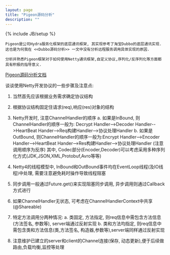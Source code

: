 ```yaml
---
layout: page
title: "Pigeon源码分析"
description: ""
---
```

{% include JB/setup %}

    Pigeon是公司Hydra服务化框架的底层通讯框架, 其实现参考了淘宝Dubbo的底层通讯实现.这也是为何我在 <<Dubbo源码分析>> 一文中没有分析远程服务调用具体实现的原因. 

	分析并熟悉Pigeon框架对于如何使用Netty通讯框架,自定义协议,序列化/反序列化等方面都具有积极的指导意义.

[Pigeon源码分析文档](https://github.com/18965050/dove/wiki/%E6%BA%90%E7%A0%81%E5%88%86%E6%9E%90 "Pigeon源码分析")


谈谈使用Netty开发协议的一些步骤及注意点:

1. 当然首先应该根据业务需求确定协议结构

2. 根据协议结构固定住请求(req),响应(res)对象的结构

3. Netty开发时, 注意ChannelHandler的顺序
    a. 如果是InBound, 则ChannelHandler的顺序一般为: Decrypt Handler-->Decoder Handler-->HeartBeat Hander-->Req构建Handler-->协议处理Handler
    b. 如果是OutBound, 则ChannelHandler的顺序一般为:Encrypt Handler-->Encoder Handler-->HeartBeat Hander-->Res构建Handler-->协议处理Handler  (注意调用顺序为反序)
    其中, Codec部分(Encoder,Decoder)可以考虑采用多种序列化方式(JDK,JSON,XML,Protobuf,Avro等等)

4. Netty4的线程模型中, InBound和OutBound事件均在EventLoop线程(及IO线程)中处理, 需要注意避免耗时操作导致线程阻塞

5. 同步调用一般通过Future.get()来实现阻塞同步调用, 异步调用则通过Callback方式进行

6. 如果ChannelHandler无状态, 可考虑在ChannelHandlerContext中共享(@Shareable)

7. 特定方法调用分两种情况:
    a. 类固定, 方法指定, 则req信息中需包含方法信息(方法签名, 参数等), server端通过反射实现
    b. 类和方法均指定, 则req信息中需包含类和方法信息(类,方法签名, 构造器,参数等),server端同样通过反射实现

8. 注意维护已建立的server和client的Channel连接(保存, 动态更新),便于后续做路由,负载均衡,监控等处理